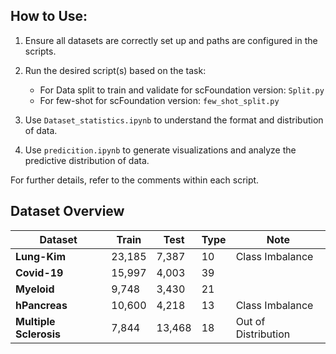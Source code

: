 ## How to Use:

1. Ensure all datasets are correctly set up and paths are configured in the scripts.
2. Run the desired script(s) based on the task:
   - For Data split to train and validate for scFoundation version: `Split.py`
   - For few-shot for scFoundation version: `few_shot_split.py`
   
3. Use `Dataset_statistics.ipynb` to understand the format and distribution of data.
4. Use `predicition.ipynb` to generate visualizations and analyze the predictive distribution of data.

For further details, refer to the comments within each script.



## Dataset Overview

| **Dataset**   | **Train** | **Test** | **Type** | **Note** |
|----------------|-----------|----------|----------|----------|
| **Lung-Kim**   | 23,185    | 7,387    | 10     | Class Imbalance     |
| **Covid-19**   | 15,997    | 4,003    | 39     |                     |
| **Myeloid**    | 9,748     | 3,430    | 21     |                     |
| **hPancreas**  | 10,600    | 4,218    | 13     | Class Imbalance     |
| **Multiple Sclerosis**         | 7,844     | 13,468   | 18     | Out of Distribution |
